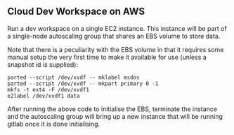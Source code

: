 ## Cloud Dev Workspace on AWS

Run a dev workspace on a single EC2 instance.
This instance will be part of a single-node autoscaling group
that shares an EBS volume to store data.

Note that there is a peculiarity with the EBS volume in that it
requires some manual setup the very first time to make it available
for use (unless a snapshot id is supplied):

    parted --script /dev/xvdf -- mklabel msdos
    parted --script /dev/xvdf -- mkpart primary 0 -1
    mkfs -t ext4 -F /dev/xvdf1
    e2label /dev/xvdf1 data

After running the above code to initialise the EBS, terminate the instance
and the autoscaling group will bring up a new instance that will be running
gitlab once it is done initialising.

